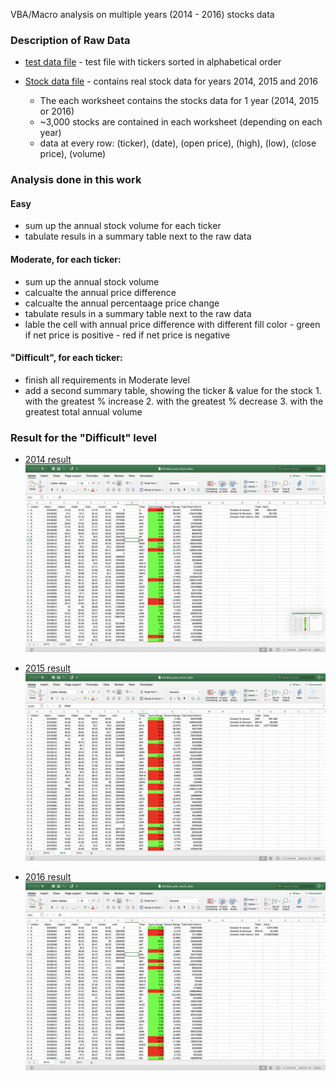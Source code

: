 VBA/Macro analysis on multiple years (2014 - 2016) stocks data

### Description of Raw Data

* [test data file](alphabetical_testing.xlsx) - test file with tickers sorted in alphabetical order
* [Stock data file](Multiple_year_stock_data.xlsx) - contains real stock data for years 2014, 2015 and 2016

  - The each worksheet contains the stocks data for 1 year (2014, 2015 or 2016)
  - ~3,000 stocks are contained in each worksheet (depending on each year)
  - data at every row: (ticker), (date), (open price), (high), (low), (close price), (volume)

 ### Analysis done in this work

 #### Easy 
  - sum up the annual stock volume for each ticker
  - tabulate resuls in a summary table next to the raw data 

 #### Moderate, for each ticker: 
  - sum up the annual stock volume 
  - calcualte the annual price difference
  - calcualte the annual percentaage price change
  - tabulate resuls in a summary table next to the raw data 
  - lable the cell with annual price difference with different fill color
  		- green if net price is positive
  		- red if net price is negative

 #### "Difficult", for each ticker: 
  - finish all requirements in Moderate level
  - add a second summary table, showing the ticker & value for the stock
  		1.  with the greatest % increase
  		2.  with the greatest % decrease
  		3.  with the greatest total annual volume 

### Result for the "Difficult" level
* [2014 result](2014_VBA_Multiple_years_Stocks_Data_Analysis.png)
![2014 result](https://github.com/EstellaYu/Data_Science_Certificate_Projects/blob/master/VBA_Multiple_Year_Stock_Data_Analysis/2014_VBA_Multiple_years_Stocks_Data_Analysis.png '2014')

* [2015 result](2015_VBA_Multiple_years_Stocks_Data_Analysis.png)
![2015 result](https://github.com/EstellaYu/Data_Science_Certificate_Projects/blob/master/VBA_Multiple_Year_Stock_Data_Analysis/2015_VBA_Multiple_years_Stocks_Data_Analysis.png '2015')

* [2016 result](2016_VBA_Multiple_years_Stocks_Data_Analysis.png)
![2016 result](https://github.com/EstellaYu/Data_Science_Certificate_Projects/blob/master/VBA_Multiple_Year_Stock_Data_Analysis/2016_VBA_Multiple_years_Stocks_Data_Analysis.png '2016')

